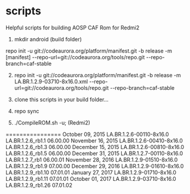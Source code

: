 scripts
===============

Helpful scripts for building AOSP CAF Rom for Redmi2

1. mkdir android (build folder)
 
repo init -u git://codeaurora.org/platform/manifest.git -b release -m [manifest] --repo-url=git://codeaurora.org/tools/repo.git --repo-branch=caf-stable

2. repo init -u git://codeaurora.org/platform/manifest.git -b release -m LA.BR.1.2.9-03710-8x16.0.xml --repo-url=git://codeaurora.org/tools/repo.git --repo-branch=caf-stable

3. clone this scripts in your build folder...

4. repo sync

5. ./CompileROM.sh -u; (Redmi2)
	
================
October  09, 2015 	 LA.BR.1.2.6-00110-8x16.0    LA.BR.1.2.6_rb1.1   06.00.00
November 16, 2015 	 LA.BR.1.2.6-00410-8x16.0    LA.BR.1.2.6_rb1.3   06.00.00
December 15, 2015 	 LA.BR.1.2.6-00810-8x16.0    LA.BR.1.2.6_rb1.5   06.00.00
December 31, 2015 	 LA.BR.1.2.7-00110-8x16.0    LA.BR.1.2.7_rb1     06.00.01
November 28, 2016 	 LA.BR.1.2.9-01510-8x16.0    LA.BR.1.2.9_rb1.9	 07.00.00
December 29, 2016 	 LA.BR.1.2.9-01610-8x16.0    LA.BR.1.2.9_rb1.10  07.01.01
January 27,  2017 	 LA.BR.1.2.9-01710-8x16.0    LA.BR.1.2.9_rb1.11	 07.01.01
October 01, 2017 	 LA.BR.1.2.9-03710-8x16.0    LA.BR.1.2.9_rb1.26	 07.01.02
